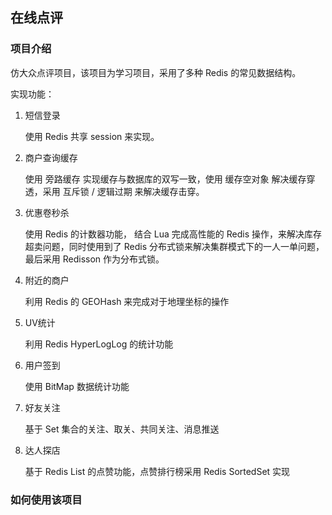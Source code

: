 ## 在线点评

### 项目介绍

仿大众点评项目，该项目为学习项目，采用了多种 Redis 的常见数据结构。

实现功能：

1. 短信登录

   使用 Redis 共享 session 来实现。

2. 商户查询缓存

   使用 旁路缓存 实现缓存与数据库的双写一致，使用 缓存空对象 解决缓存穿透，采用 互斥锁 / 逻辑过期 来解决缓存击穿。

3. 优惠卷秒杀

   使用 Redis 的计数器功能， 结合 Lua 完成高性能的 Redis 操作，来解决库存超卖问题，同时使用到了 Redis 分布式锁来解决集群模式下的一人一单问题，最后采用 Redisson 作为分布式锁。

4. 附近的商户

   利用 Redis 的 GEOHash 来完成对于地理坐标的操作

5. UV统计

   利用 Redis HyperLogLog 的统计功能

6. 用户签到

   使用 BitMap 数据统计功能

7. 好友关注

   基于 Set 集合的关注、取关、共同关注、消息推送

8. 达人探店

   基于 Redis List 的点赞功能，点赞排行榜采用 Redis SortedSet 实现

### 如何使用该项目

